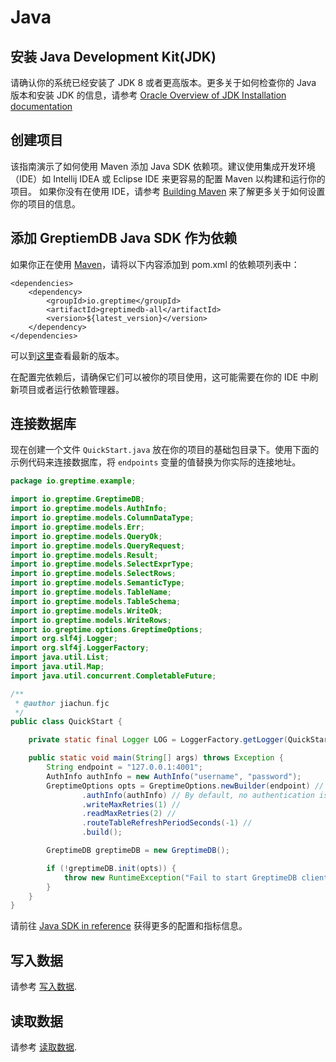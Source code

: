 # Java

## 安装 Java Development Kit(JDK)

请确认你的系统已经安装了 JDK 8 或者更高版本。更多关于如何检查你的 Java 版本和安装 JDK 的信息，请参考 [Oracle Overview of JDK Installation documentation](https://www.oracle.com/java/technologies/javase-downloads.html)

## 创建项目

该指南演示了如何使用 Maven 添加 Java SDK 依赖项。建议使用集成开发环境（IDE）如 Intellij IDEA 或 Eclipse IDE 来更容易的配置 Maven 以构建和运行你的项目。
如果你没有在使用 IDE，请参考 [Building Maven](https://maven.apache.org/user-guide/development/guide-building-maven.html) 来了解更多关于如何设置你的项目的信息。

## 添加 GreptiemDB Java SDK 作为依赖

如果你正在使用 [Maven](https://maven.apache.org/)，请将以下内容添加到 pom.xml 的依赖项列表中：

```
<dependencies>
    <dependency>
        <groupId>io.greptime</groupId>
        <artifactId>greptimedb-all</artifactId>
        <version>${latest_version}</version>
    </dependency>
</dependencies>
```

可以到[这里](https://central.sonatype.com/search?q=io.greptime)查看最新的版本。

在配置完依赖后，请确保它们可以被你的项目使用，这可能需要在你的 IDE 中刷新项目或者运行依赖管理器。

## 连接数据库

现在创建一个文件 `QuickStart.java` 放在你的项目的基础包目录下。使用下面的示例代码来连接数据库，将 `endpoints` 变量的值替换为你实际的连接地址。

```java
package io.greptime.example;

import io.greptime.GreptimeDB;
import io.greptime.models.AuthInfo;
import io.greptime.models.ColumnDataType;
import io.greptime.models.Err;
import io.greptime.models.QueryOk;
import io.greptime.models.QueryRequest;
import io.greptime.models.Result;
import io.greptime.models.SelectExprType;
import io.greptime.models.SelectRows;
import io.greptime.models.SemanticType;
import io.greptime.models.TableName;
import io.greptime.models.TableSchema;
import io.greptime.models.WriteOk;
import io.greptime.models.WriteRows;
import io.greptime.options.GreptimeOptions;
import org.slf4j.Logger;
import org.slf4j.LoggerFactory;
import java.util.List;
import java.util.Map;
import java.util.concurrent.CompletableFuture;

/**
 * @author jiachun.fjc
 */
public class QuickStart {

    private static final Logger LOG = LoggerFactory.getLogger(QuickStart.class);

    public static void main(String[] args) throws Exception {
        String endpoint = "127.0.0.1:4001";
        AuthInfo authInfo = new AuthInfo("username", "password");
        GreptimeOptions opts = GreptimeOptions.newBuilder(endpoint) //
                .authInfo(authInfo) // By default, no authentication is required; you can remove this line.
                .writeMaxRetries(1) //
                .readMaxRetries(2) //
                .routeTableRefreshPeriodSeconds(-1) //
                .build();

        GreptimeDB greptimeDB = new GreptimeDB();

        if (!greptimeDB.init(opts)) {
            throw new RuntimeException("Fail to start GreptimeDB client");
        }
    }
}
```

请前往 [Java SDK in reference](../../../reference/sdk/java.md) 获得更多的配置和指标信息。

## 写入数据

请参考 [写入数据](../../write-data/sdk-libraries/java.md).

## 读取数据

请参考 [读取数据](../../query-data/sdk-libraries/java.md).
